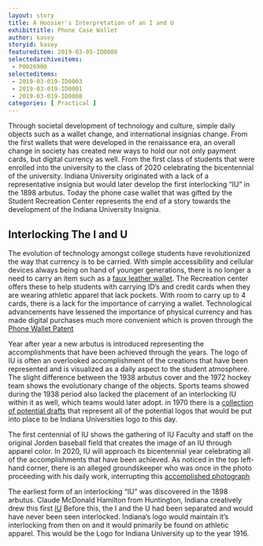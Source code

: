 ```yaml
---
layout: story
title: A Hoosier's Interpretation of an I and U 
exhibittitle: Phone Case Wallet 
author: kasey
storyid: kasey 
featureditem: 2019-03-05-ID0008
selectedarchiveitems:
 - P0026900 
selecteditems:
 - 2019-03-019-ID0003
 - 2019-03-019-ID0001
 - 2019-03-019-ID0008
categories: [ Practical ]
---
```


Through societal development of technology and culture, simple daily objects such as a wallet change, and international insignias change. From the first wallets that were developed in the renaissance era, an overall change in society has created new ways to hold our not only payment cards, but digital currency as well. From the first class of students that were enrolled into the university to the class of 2020 celebrating the bicentennial of the university. Indiana University originated with a lack of a representative insignia but would later develop the first interlocking “IU” in the 1898 arbutus. Today the phone case wallet that was gifted by the Student Recreation Center represents the end of a story towards the development of the Indiana University Insignia.

## Interlocking The I and U 

The evolution of technology amongst college students have revolutionized the way that currency is to be carried. With simple accessibility and cellular devices always being on hand of younger generations, there is no longer a need to carry an item such as a [faux leather wallet](https://iubhistoryharvest.github.io/items/2019-03-019-ID0003.html). The Recreation center offers these to help students with carrying ID’s and credit cards when they are wearing athletic apparel that lack pockets. With room to carry up to 4 cards, there is a lack for the importance of carrying a wallet. Technological advancements have lessened the importance of physical currency and has made digital purchases much more convenient which is proven through the [Phone Wallet Patent](https://patents.google.com/patent/US7204398B1/en)
 

Year after year a new arbutus is introduced representing the accomplishments that have been achieved through the years. The logo of IU is often an overlooked accomplishment of the creations that have been represented and is visualized as a daily aspect to the student atmosphere. The slight difference between the 1938 arbutus cover and the 1972 hockey team shows the evolutionary change of the objects. Sports teams showed during the 1938 period also lacked the placement of an interlocking IU within it as well, which teams would later adopt. in 1970 there is a [collection of potential drafts](http://webapp1.dlib.indiana.edu/archivesphotos/search/search.do?userQuery=logo&sortKeys=&offset=0&facetFilters=DATE_TAKEN-part-year+exact+%221970%22&maxResults=10) that represent all of the potential logos that would be put into place to be Indiana Universities logo to this day. 


The first centennial of IU shows the gathering of IU Faculty and staff on the original Jorden baseball field that creates the image of an IU through apparel color. In 2020, IU will approach its bicentennial year celebrating all of the accomplishments that have been achieved. As noticed in the top left-hand corner, there is an alleged groundskeeper who was once in the photo proceeding with his daily work, interrupting this [accomplished photograph](http://webapp1.dlib.indiana.edu/archivesphotos/results/item.do?itemId=P0022826&searchId=10&searchResultIndex=5)

The earliest form of an interlocking “IU” was discovered in the 1898 arbutus. Claude McDonald Hamilton from Huntington, Indiana creatively drew this first [IU](http://webapp1.dlib.indiana.edu/archivesphotos/results/item.do?itemId=P0026900&searchId=20&searchResultIndex=8) Before this, the I and the U had been separated and would have never been seen interlocked. Indiana’s logo would maintain it’s interlocking from then on and it would primarily be found on athletic apparel. This would be the Logo for Indiana University up to the year 1916.   




